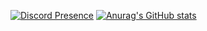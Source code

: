 [![Discord Presence](https://lanyard.cnrad.dev/api/777794989940801550)](https://discord.com/users/777794989940801550)
[![Anurag's GitHub stats](https://github-readme-stats.vercel.app/api?username=kibo1no1shirei-kan)](https://github.com/anuraghazra/github-readme-stats)
